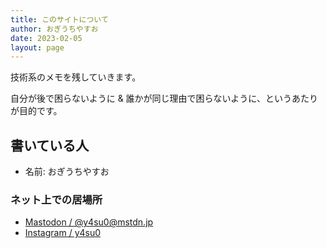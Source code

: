 ```yaml
---
title: このサイトについて
author: おぎうちやすお
date: 2023-02-05
layout: page
---
```


技術系のメモを残していきます。

自分が後で困らないように & 誰かが同じ理由で困らないように、というあたりが目的です。

## 書いている人

- 名前: おぎうちやすお

### ネット上での居場所

- [Mastodon / @y4su0@mstdn.jp](https://mstdn.jp/@y4su0)
- [Instagram / y4su0](https://www.instagram.com/y4su0)